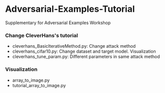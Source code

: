# Adversarial-Examples-Tutorial
Supplementary for Adversarial Examples Workshop

### Change CleverHans's tutorial
* cleverhans_BasicIterativeMethod.py: Change attack method
* cleverhans_cifar10.py: Change dataset and target model. Visualization
* cleverhans_tune_param.py: Different parameters in same attack method

### Visualization
* array_to_image.py
* tutorial_array_to_image.py
